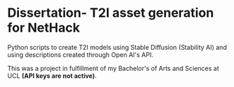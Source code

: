 # Dissertation- T2I asset generation for NetHack
Python scripts to create T2I models using Stable Diffusion (Stability AI) and using descriptions created through Open AI's API.

This was a project in fulfillment of my Bachelor's of Arts and Sciences at UCL **(API keys are not active)**.
